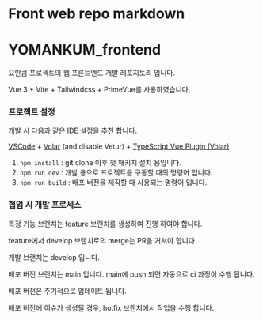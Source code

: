 # Front web repo markdown

# YOMANKUM_frontend

요만큼 프로젝트의 웹 프론트엔드 개발 레포지토리 입니다.

Vue 3 + Vite + Tailwindcss + PrimeVue를 사용하였습니다.

### 프로젝트 설정

개발 시 다음과 같은 IDE 설정을 추천 합니다.

[VSCode](https://code.visualstudio.com/) + [Volar](https://marketplace.visualstudio.com/items?itemName=Vue.volar) (and disable Vetur) + [TypeScript Vue Plugin (Volar)](https://marketplace.visualstudio.com/items?itemName=Vue.vscode-typescript-vue-plugin)

1. `npm install` : git clone 이후 첫 패키지 설치 용입니다.
2. `npm run dev` : 개발 용으로 프로젝트를 구동할 때의 명령어 입니다.
3. `npm run build` : 배포 버전을 제작할 때 사용되는 명령어 입니다. 

### **협업 시 개발 프로세스**

특정 기능 브랜치는 feature 브랜치를 생성하여 진행 하여야 합니다.

feature에서 develop 브랜치로의 merge는 PR을 거쳐야 합니다.

개발 브랜치는 develop 입니다. 

배포 버전 브랜치는 main 입니다. main에 push 되면 자동으로 ci 과정이 수행 됩니다.

배포 버전은 주기적으로 업데이트 됩니다.

배포 버전에 이슈가 생성될 경우, hotfix 브랜치에서 작업을 수행 합니다.

